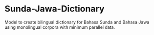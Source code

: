 # Sunda-Jawa-Dictionary
Model to create bilingual dictionary for Bahasa Sunda and Bahasa Jawa using monolingual corpora with minimum parallel data.
